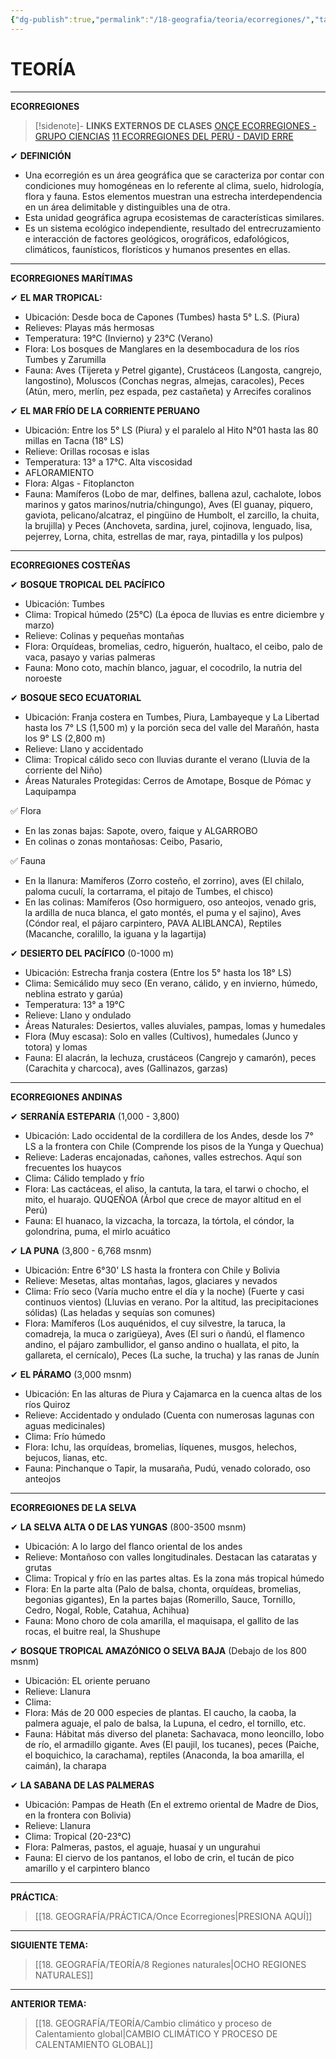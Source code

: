 ```yaml
---
{"dg-publish":true,"permalink":"/18-geografia/teoria/ecorregiones/","tags":["Geografía","Teoría","Incompleto"]}
---
```


# TEORÍA
---
**ECORREGIONES**

>[!sidenote]- **LINKS EXTERNOS DE CLASES** 
>[ONCE ECORREGIONES - GRUPO CIENCIAS](https://www.youtube.com/watch?v=7foqY4jW9k4) 
>[11 ECORREGIONES DEL PERÚ - DAVID ERRE](https://www.youtube.com/watch?v=RXKqdFlZ3Rs)

✔ **DEFINICIÓN**
- Una ecorregión es un área geográfica que se caracteriza por contar con condiciones muy homogéneas en lo referente al clima, suelo, hidrología, flora y fauna. Estos elementos muestran una estrecha interdependencia en un área delimitable y distinguibles una de otra. 
- Esta unidad geográfica agrupa ecosistemas de características similares. 
- Es un sistema ecológico independiente, resultado del entrecruzamiento e interacción de factores geológicos, orográficos, edafológicos, climáticos, faunísticos, florísticos y humanos presentes en ellas.

---
**ECORREGIONES MARÍTIMAS**

✔ **EL MAR TROPICAL:**
- Ubicación: Desde boca de Capones (Tumbes) hasta 5° L.S. (Piura)
- Relieves: Playas más hermosas
- Temperatura: 19°C (Invierno) y 23°C (Verano)
- Flora: Los bosques de Manglares en la desembocadura de los ríos Tumbes y Zarumilla
- Fauna: Aves (Tijereta y Petrel gigante), Crustáceos (Langosta, cangrejo, langostino), Moluscos (Conchas negras, almejas, caracoles), Peces (Atún, mero, merlín, pez espada, pez castañeta) y Arrecifes coralinos

✔ **EL MAR FRÍO DE LA CORRIENTE PERUANO**
- Ubicación: Entre los 5° LS (Piura) y el paralelo al Hito N°01 hasta las 80 millas en Tacna (18° LS)
- Relieve: Orillas rocosas e islas
- Temperatura: 13° a 17°C. Alta viscosidad
- AFLORAMIENTO
- Flora: Algas - Fitoplancton
- Fauna: Mamíferos (Lobo de mar, delfines, ballena azul, cachalote, lobos marinos y gatos marinos/nutria/chingungo), Aves (El guanay, piquero, gaviota, pelicano/alcatraz, el pingüino de Humbolt, el zarcillo, la chuita, la brujilla) y Peces (Anchoveta, sardina, jurel, cojinova, lenguado, lisa, pejerrey, Lorna, chita, estrellas de mar, raya, pintadilla y los pulpos)

---
**ECORREGIONES COSTEÑAS**

✔ **BOSQUE TROPICAL DEL PACÍFICO**
- Ubicación: Tumbes
- Clima: Tropical húmedo (25°C) (La época de lluvias es entre diciembre y marzo)
- Relieve: Colinas y pequeñas montañas
- Flora: Orquídeas, bromelias, cedro, higuerón, hualtaco, el ceibo, palo de vaca, pasayo y varias palmeras
- Fauna: Mono coto, machín blanco, jaguar, el cocodrilo, la nutria del noroeste

✔ **BOSQUE SECO ECUATORIAL**
- Ubicación: Franja costera en Tumbes, Piura, Lambayeque y La Libertad hasta los 7° LS (1,500 m) y la porción seca del valle del Marañón, hasta los 9° LS (2,800 m)
- Relieve: Llano y accidentado
- Clima: Tropical cálido seco con lluvias durante el verano (Lluvia de la corriente del Niño)
- Áreas Naturales Protegidas: Cerros de Amotape, Bosque de Pómac y Laquipampa

✅ Flora
- En las zonas bajas: Sapote, overo, faique y ALGARROBO
- En colinas o zonas montañosas: Ceibo, Pasario, 

✅ Fauna
- En la llanura: Mamíferos (Zorro costeño, el zorrino), aves (El chilalo, paloma cuculí, la cortarrama, el pitajo de Tumbes, el chisco)
- En las colinas: Mamíferos (Oso hormiguero, oso anteojos, venado gris, la ardilla de nuca blanca, el gato montés, el puma y el sajino), Aves (Cóndor real, el pájaro carpintero, PAVA ALIBLANCA), Reptiles (Macanche, coralillo, la iguana y la lagartija)

✔ **DESIERTO DEL PACÍFICO** (0-1000 m)
- Ubicación: Estrecha franja costera (Entre los 5° hasta los 18° LS)
- Clima: Semicálido muy seco (En verano, cálido, y en invierno, húmedo, neblina estrato y garúa)
- Temperatura: 13° a 19°C
- Relieve: Llano y ondulado
- Áreas Naturales: Desiertos, valles aluviales, pampas, lomas y humedales
- Flora (Muy escasa): Solo en valles (Cultivos), humedales (Junco y totora) y lomas
- Fauna: El alacrán, la lechuza, crustáceos (Cangrejo y camarón), peces (Carachita y charcoca), aves (Gallinazos, garzas)

---
**ECORREGIONES ANDINAS**

✔ **SERRANÍA ESTEPARIA** (1,000 - 3,800)
- Ubicación: Lado occidental de la cordillera de los Andes, desde los 7° LS a la frontera con Chile (Comprende los pisos de la Yunga y Quechua)
- Relieve: Laderas encajonadas, cañones, valles estrechos. Aquí son frecuentes los huaycos
- Clima: Cálido templado y frío
- Flora: Las cactáceas, el aliso, la cantuta, la tara, el tarwi o chocho, el mito, el huarajo. QUQEÑOA (Árbol que crece de mayor altitud en el Perú)
- Fauna: El huanaco, la vizcacha, la torcaza, la tórtola, el cóndor, la golondrina, puma, el mirlo acuático

✔ **LA PUNA** (3,800 - 6,768 msnm)
- Ubicación: Entre 6°30' LS hasta la frontera con Chile y Bolivia
- Relieve: Mesetas, altas montañas, lagos, glaciares y nevados
- Clima: Frío seco (Varía mucho entre el día y la noche) (Fuerte y casi continuos vientos) (Lluvias en verano. Por la altitud, las precipitaciones sólidas) (Las heladas y sequías son comunes)
- Flora: Mamíferos (Los auquénidos, el cuy silvestre, la taruca, la comadreja, la muca o zarigüeya), Aves (El suri o ñandú, el flamenco andino, el pájaro zambullidor, el ganso andino o huallata, el pito, la gallareta, el cernícalo), Peces (La suche, la trucha) y las ranas de Junín

✔ **EL PÁRAMO** (3,000 msnm)
- Ubicación: En las alturas de Piura y Cajamarca en la cuenca altas de los ríos Quiroz
- Relieve: Accidentado y ondulado (Cuenta con numerosas lagunas con aguas medicinales)
- Clima: Frío húmedo
- Flora: Ichu, las orquídeas, bromelias, líquenes, musgos, helechos, bejucos, lianas, etc.
- Fauna: Pinchanque o Tapir, la musaraña, Pudú, venado colorado, oso anteojos

---
**ECORREGIONES DE LA SELVA**

✔ **LA SELVA ALTA O DE LAS YUNGAS** (800-3500 msnm)
- Ubicación: A lo largo del flanco oriental de los andes
- Relieve: Montañoso con valles longitudinales. Destacan las cataratas y grutas
- Clima: Tropical y frío en las partes altas. Es la zona más tropical húmedo
- Flora: En la parte alta (Palo de balsa, chonta, orquídeas, bromelias, begonias gigantes), En la partes bajas (Romerillo, Sauce, Tornillo, Cedro, Nogal, Roble, Catahua, Achihua)
- Fauna: Mono choro de cola amarilla, el maquisapa, el gallito de las rocas, el buitre real, la Shushupe

✔ **BOSQUE TROPICAL AMAZÓNICO O SELVA BAJA** (Debajo de los 800 msnm)
- Ubicación: EL oriente peruano
- Relieve: Llanura
- Clima: 
- Flora: Más de 20 000 especies de plantas. El caucho, la caoba, la palmera aguaje, el palo de balsa, la Lupuna, el cedro, el tornillo, etc.
- Fauna: Hábitat más diverso del planeta: Sachavaca, mono leoncillo, lobo de río, el armadillo gigante. Aves (El paujil, los tucanes), peces (Paiche, el boquichico, la carachama), reptiles (Anaconda, la boa amarilla, el caimán), la charapa

✔ **LA SABANA DE LAS PALMERAS**
- Ubicación: Pampas de Heath (En el extremo oriental de Madre de Dios, en la frontera con Bolivia)
- Relieve: Llanura
- Clima: Tropical (20-23°C)
- Flora: Palmeras, pastos, el aguaje, huasaí y un ungurahui
- Fauna: El ciervo de los pantanos, el lobo de crin, el tucán de pico amarillo y el carpintero blanco

---
**PRÁCTICA**:
>[[18. GEOGRAFÍA/PRÁCTICA/Once Ecorregiones\|PRESIONA AQUÍ]]

---
**SIGUIENTE TEMA:** 
>[[18. GEOGRAFÍA/TEORÍA/8 Regiones naturales\|OCHO REGIONES NATURALES]]

---
**ANTERIOR TEMA:** 
>[[18. GEOGRAFÍA/TEORÍA/Cambio climático y proceso de Calentamiento global\|CAMBIO CLIMÁTICO Y PROCESO DE CALENTAMIENTO GLOBAL]]

